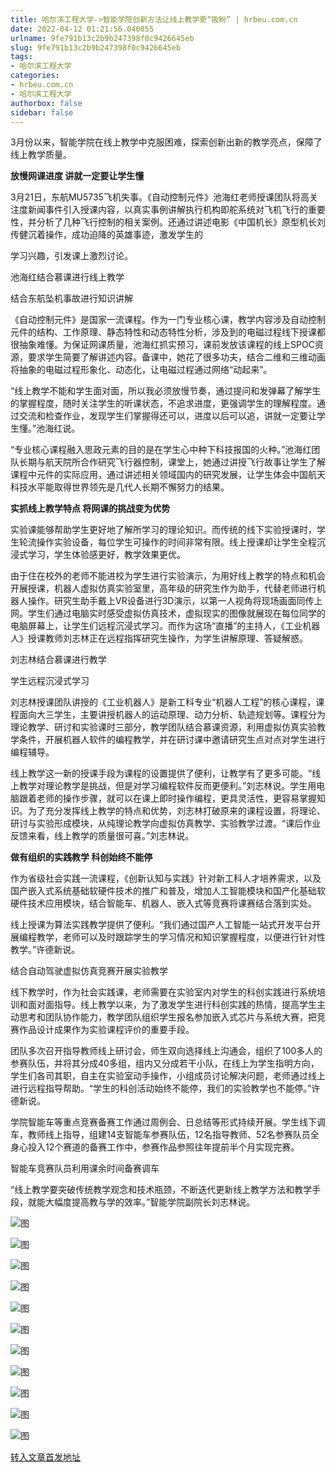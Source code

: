 ```yaml
---
title: 哈尔滨工程大学->智能学院创新方法让线上教学更“吸粉” | hrbeu.com.cn
date: 2022-04-12 01:21:56.046055
urlname: 9fe791b13c2b9b247398f0c9426645eb
slug: 9fe791b13c2b9b247398f0c9426645eb
tags: 
- 哈尔滨工程大学
categories:
- hrbeu.com.cn
- 哈尔滨工程大学
authorbox: false
sidebar: false
---
```

3月份以来，智能学院在线上教学中克服困难，探索创新出新的教学亮点，保障了线上教学质量。

**放慢网课进度 讲就一定要让学生懂**

3月21日，东航MU5735飞机失事。《自动控制元件》池海红老师授课团队将高关注度新闻事件引入授课内容，以真实事例讲解执行机构即舵系统对飞机飞行的重要性，并分析了几种飞行控制的相关案例。还通过讲述电影《中国机长》原型机长刘传健沉着操作，成功迫降的英雄事迹，激发学生的
<!--more-->
学习兴趣，引发课上激烈讨论。

池海红结合慕课进行线上教学

结合东航坠机事故进行知识讲解

《自动控制元件》是国家一流课程。作为一门专业核心课，教学内容涉及自动控制元件的结构、工作原理、静态特性和动态特性分析，涉及到的电磁过程线下授课都很抽象难懂。为保证网课质量，池海红抓实预习，课前发放该课程的线上SPOC资源，要求学生简要了解讲述内容。备课中，她花了很多功夫，结合二维和三维动画将抽象的电磁过程形象化、动态化，让电磁过程通过网络“动起来”。

“线上教学不能和学生面对面，所以我必须放慢节奏，通过提问和发弹幕了解学生的掌握程度，随时关注学生的听课状态，不追求进度，更强调学生的理解程度。通过交流和检查作业，发现学生们掌握得还可以，进度以后可以追，讲就一定要让学生懂。”池海红说。

“专业核心课程融入思政元素的目的是在学生心中种下科技报国的火种。”池海红团队长期与航天院所合作研究飞行器控制，课堂上，她通过讲授飞行故事让学生了解课程中元件的实际应用，通过讲述相关领域国内的研究发展，让学生体会中国航天科技水平能取得世界领先是几代人长期不懈努力的结果。

**实抓线上教学特点 将网课的挑战变为优势**

实验课能够帮助学生更好地了解所学习的理论知识。而传统的线下实验授课时，学生轮流操作实验设备，每位学生可操作的时间非常有限。线上授课却让学生全程沉浸式学习，学生体验感更好，教学效果更优。

由于住在校外的老师不能进校为学生进行实验演示，为用好线上教学的特点和机会开展授课，机器人虚拟仿真实验室里，高年级的研究生作为助手，代替老师进行机器人操作。研究生助手戴上VR设备进行3D演示，以第一人视角将现场画面同传上网。学生们通过电脑实时感受虚拟仿真技术，虚拟现实的图像就展现在每位同学的电脑屏幕上，让学生们远程沉浸式学习。而作为这场“直播”的主持人，《工业机器人》授课教师刘志林正在远程指挥研究生操作，为学生讲解原理、答疑解惑。

刘志林结合慕课进行教学

学生远程沉浸式学习

刘志林授课团队讲授的《工业机器人》是新工科专业“机器人工程”的核心课程，课程面向大三学生，主要讲授机器人的运动原理、动力分析、轨迹规划等。课程分为理论教学、研讨和实验课时三部分，教学团队结合慕课资源，利用虚拟仿真实验教学条件，开展机器人软件的编程教学，并在研讨课中邀请研究生点对点对学生进行编程辅导。

线上教学这一新的授课手段为课程的设置提供了便利，让教学有了更多可能。“线上教学对理论教学是挑战，但是对学习编程软件反而更便利。”刘志林说。学生用电脑跟着老师的操作步骤，就可以在课上即时操作编程，更具灵活性，更容易掌握知识。为了充分发挥线上教学的特点和优势，刘志林打破原来的课程设置，将理论、研讨与实验形成模块，从纯理论教学向虚拟仿真教学、实验教学过渡。“课后作业反馈来看，线上教学的质量很可喜。”刘志林说。

**做有组织的实践教学 科创始终不能停**

作为省级社会实践一流课程，《创新认知与实践》针对新工科人才培养需求，以及国产嵌入式系统基础软硬件技术的推广和普及，增加人工智能模块和国产化基础软硬件技术应用模块，结合智能车、机器人、嵌入式等竞赛将课赛结合落到实处。

线上授课为算法实践教学提供了便利。“我们通过国产人工智能一站式开发平台开展编程教学，老师可以及时跟踪学生的学习情况和知识掌握程度，以便进行针对性教学。”许德新说。

结合自动驾驶虚拟仿真竞赛开展实验教学

线下教学时，作为社会实践课，老师需要在实验室内对学生的科创实践进行系统培训和面对面指导。线上教学以来，为了激发学生进行科创实践的热情，提高学生主动思考和团队协作能力，教学团队组织学生报名参加嵌入式芯片与系统大赛，把竞赛作品设计成果作为实验课程评价的重要手段。

团队多次召开指导教师线上研讨会，师生双向选择线上沟通会，组织了100多人的参赛队伍，并将其分成40多组，组内又分成若干小队，在线上为学生指明方向，学生们各司其职，自主在实验室动手操作，小组成员讨论解决问题，老师通过线上进行远程指导帮助。“学生的科创活动始终不能停，我们的实验教学也不能停。”许德新说。

学院智能车等重点竞赛备赛工作通过周例会、日总结等形式持续开展。学生线下调车，教师线上指导，组建14支智能车参赛队伍，12名指导教师、52名参赛队员全身心投入12个赛道的备赛工作中，参赛作品参照往年提前半个月实现完赛。

智能车竞赛队员利用课余时间备赛调车

“线上教学要突破传统教学观念和技术瓶颈，不断迭代更新线上教学方法和教学手段，就能大幅度提高教与学的效率。”智能学院副院长刘志林说。

![图](http://gongxue.cn/__local/0/74/9A/CA30EB97773342626AE464C0088_093EBFA6_7EB5.jpg)

![图](http://gongxue.cn/__local/0/CA/C2/4C0D95871167F277283F7CC10C4_81A438DA_8DCE.jpg)

![图](http://gongxue.cn/__local/6/47/F6/F8DF2454802A493EECEB60D8DD0_94BC0425_9C4C.jpg)

![图](http://gongxue.cn/__local/F/88/74/82FB46D55882C0C47C90EBFA2B7_F0389892_8B7B.jpg)

![图](http://gongxue.cn/__local/F/8B/EC/8AD870A15719878A13E5E962C2E_12C5CD23_11D77.jpg)

![图](http://gongxue.cn/__local/C/8A/8F/1779D5868C7A735430FC0732BD2_6B755B06_8274.jpg)

![图](http://gongxue.cn/__local/A/5D/AA/2891E57C2F6E10F5577C49F43F3_5CC01504_6E11.jpg)

![图](http://gongxue.cn/__local/3/B9/8F/DB6896F7C3CCF98F9B0A40C5073_2ACD4877_7682.jpg)

![图](http://gongxue.cn/__local/7/A5/6F/A9E6FE494CB02D9F4536F327F12_591F8235_988E.jpg)

![图](http://gongxue.cn/__local/6/80/9F/2AEFED32B8D3B83CA7E1AB2AAA7_C638C212_3FFE.jpg)

![图](http://gongxue.cn/__local/C/DA/C5/1558D57E21ED3B5C97CB66E7939_419E4FF7_7244.jpg)

[转入文章首发地址](http://gongxue.cn/info/1141/70271.htm)